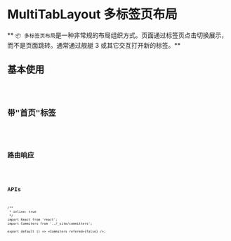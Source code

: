 # MultiTabLayout 多标签页布局

** `📦 多标签页布局`是一种非常规的布局组织方式。页面通过标签页点击切换展示，而不是页面跳转。通常通过舰艇 3 或其它交互打开新的标签。**

## 基本使用

<code src="./../../demo/multi-tab-layout/normal-usage.demo.tsx"/>

## 带"首页"标签

<code src="./../../demo/multi-tab-layout/with-homepage.demo.tsx"/>

## 路由响应

<code src="./../../demo/multi-tab-layout/with-observer.demo.tsx"/>

## APIs

```tsx
/**
 * inline: true
 */
import React from 'react';
import Commiters from '../_site/committers';

export default () => <Commiters refered={false} />;
```
